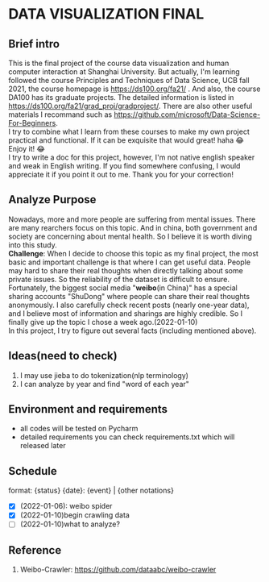 # DATA VISUALIZATION FINAL
## Brief intro
This is the final project of the course data visualization and human computer interaction at Shanghai University. But  actually, I'm learning followed the course Principles and Techniques of Data Science, UCB fall 2021, the course homepage is https://ds100.org/fa21/ . And also, the course DA100 has its graduate projects. The detailed information is listed in https://ds100.org/fa21/grad_proj/gradproject/. There are also other useful materials I recommand such as https://github.com/microsoft/Data-Science-For-Beginners.  
I try to combine what I learn from these courses to make my own project practical and functional. If it can be exquisite that would great! haha :joy:  
Enjoy it! :joy:  
I try to write a doc for this project, however, I'm not native english speaker and weak in English writing. If you find somewhere confusing, I would appreciate it if you
point it out to me. Thank you for your correction!

## Analyze Purpose
Nowadays, more and more people are suffering from mental issues.
There are many rearchers focus on this topic. And in china, both government and society are concerning about mental health. So I believe it is worth diving into this study.  
**Challenge**: When I decide to choose this topic as my final project, the most basic and important challenge is that where I can get useful data. People may hard to share their real thoughts when directly talking about some private issues. So the reliability of the dataset is difficult to ensure. Fortunately, the biggest social media "**weibo**(in China)" has a special sharing accounts "ShuDong" where people can share their real thoughts anonymously. I also carefully check recent posts (nearly one-year data), and I believe most of information and sharings are highly credible. So I finally give up the topic I chose a week ago.(2022-01-10)  
In this project, I try to figure out several facts (including mentioned above).

## Ideas(need to check)
1. I may use jieba to do tokenization(nlp terminology)
2. I can analyze by year and find "word of each year"

## Environment and requirements
- all codes will be tested on Pycharm
- detailed requirements you can check requirements.txt which will released later

## Schedule
format: {status} {date}: {event} | {other notations}
- [x] (2022-01-06): weibo spider
- [x] (2022-01-10)begin crawling data
- [ ] (2022-01-10)what to analyze?

## Reference
1. Weibo-Crawler: https://github.com/dataabc/weibo-crawler

